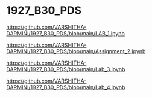 # 1927_B30_PDS
https://github.com/VARSHITHA-DARMINI/1927_B30_PDS/blob/main/LAB_1.ipynb

https://github.com/VARSHITHA-DARMINI/1927_B30_PDS/blob/main/Assignment_2.ipynb

https://github.com/VARSHITHA-DARMINI/1927_B30_PDS/blob/main/Lab_3.ipynb

https://github.com/VARSHITHA-DARMINI/1927_B30_PDS/blob/main/Lab_4.ipynb

